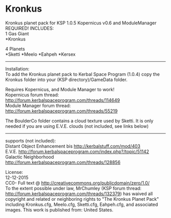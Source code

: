 # Kronkus  
Kronkus planet pack for KSP 1.0.5
Kopernicus v0.6 and ModuleManager REQUIRED!
INCLUDES:  
1 Gas Giant  
*Kronkus  

4 Planets  
*Sketti
*Meelo
*Eahpeh
*Kersex
  
  
  _____________________________________________  
  
Installation:  
To add the Kronkus planet pack to Kerbal Space Program (1.0.4) copy the Kronkus folder into your (KSP directory)/GameData folder.  
    
Requires Kopernicus, and Module Manager to work!  
Kopernicus forum thread: http://forum.kerbalspaceprogram.com/threads/114649    
Module Manager forum thread: http://forum.kerbalspaceprogram.com/threads/55219  
    
The BoulderCo folder contains a cloud texture used by Sketti.  It is only needed if you are using E.V.E. clouds (not included, see links below)  
  
_____________________________________________  
  
  
  
  
supports (not included):  
Distant Object Enhancement bis 	http://kerbalstuff.com/mod/403  
E.V.E. 			http://forum.kerbalspaceprogram.com/index.php?/topic/51142  
Galactic Neighborhood http://forum.kerbalspaceprogram.com/threads/128856  
  
    
      
License:  
12-12-2015  
CC0- Full text @ http://creativecommons.org/publicdomain/zero/1.0/  
To the extent possible under law, MrChumley (KSP forum thread: http://forum.kerbalspaceprogram.com/threads/132379) has waived all copyright and related or neighboring rights to "The Kronkus Planet Pack" including Kronkus.cfg, Meelo.cfg, Sketti.cfg, Eahpeh.cfg, and associated images. This work is published from: United States.  
